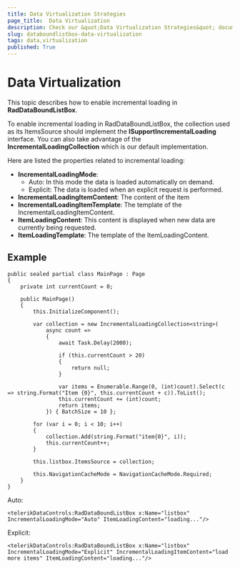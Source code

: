 ```yaml
---
title: Data Virtualization Strategies
page_title:  Data Virtualization
description: Check our &quot;Data Virtualization Strategies&quot; documentation article for RadDataBoundListBox for UWP control.
slug: databoundlistbox-data-virtualization
tags: data,virtualization
published: True
---
```


#  Data Virtualization

This topic describes how to enable incremental loading in **RadDataBoundListBox**.


To enable incremental loading in RadDataBoundListBox, the collection used as its ItemsSource should implement the **ISupportIncrementalLoading** interface. You can also take advantage of the **IncrementalLoadingCollection** which is our default implementation.

Here are listed the properties related to incremental loading:

* **IncrementalLoadingMode**: 
	* Auto: In this mode the data is loaded automatically on demand.
	* Explicit: The data is loaded when an explicit request is performed.
* **IncrementalLoadingItemContent**: The content of the item 
* **IncrementalLoadingItemTemplate**: The template of the IncrementalLoadingItemContent.
* **ItemLoadingContent**: This content is displayed when new data are currently being requested.
* **ItemLoadingTemplate**: The template of the ItemLoadingContent.

## Example

	public sealed partial class MainPage : Page
	{
	    private int currentCount = 0;
	
	    public MainPage()
	    {
	        this.InitializeComponent();
	
	        var collection = new IncrementalLoadingCollection<string>(
	            async count =>
	            {
	                await Task.Delay(2000);
	
	                if (this.currentCount > 20)
	                {
	                    return null;
	                }
	
	                var items = Enumerable.Range(0, (int)count).Select(c => string.Format("Item {0}", this.currentCount + c)).ToList();
	                this.currentCount += (int)count;
	                return items;
	            }) { BatchSize = 10 };
	
	        for (var i = 0; i < 10; i++)
	        {
	            collection.Add(string.Format("item{0}", i));
	            this.currentCount++;
	        }
	
	        this.listbox.ItemsSource = collection;
	
	        this.NavigationCacheMode = NavigationCacheMode.Required;
	    }
	}

Auto:

	<telerikDataControls:RadDataBoundListBox x:Name="listbox" IncrementalLoadingMode="Auto" ItemLoadingContent="loading..."/>

Explicit:

	<telerikDataControls:RadDataBoundListBox x:Name="listbox" IncrementalLoadingMode="Explicit" IncrementalLoadingItemContent="load more items" ItemLoadingContent="loading..."/>